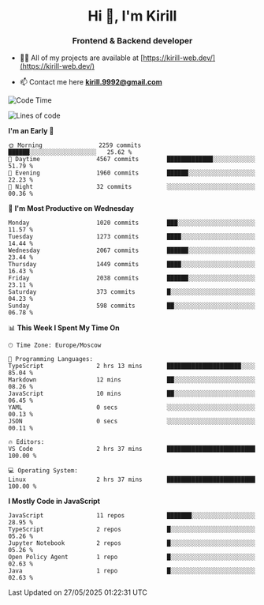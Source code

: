 <h1 align="center">Hi 👋, I'm Kirill</h1>
<h3 align="center">Frontend & Backend developer</h3>

- 👨‍💻 All of my projects are available at [https://kirill-web.dev/](https://kirill-web.dev/)

- 📫 Contact me here **kirill.9992@gmail.com**











<!--START_SECTION:waka-->
![Code Time](http://img.shields.io/badge/Code%20Time-2%2C246%20hrs%2036%20mins-blue)

![Lines of code](https://img.shields.io/badge/From%20Hello%20World%20I%27ve%20Written-5.2%20million%20lines%20of%20code-blue)

**I'm an Early 🐤** 

```text
🌞 Morning                2259 commits        ██████░░░░░░░░░░░░░░░░░░░   25.62 % 
🌆 Daytime                4567 commits        █████████████░░░░░░░░░░░░   51.79 % 
🌃 Evening                1960 commits        ██████░░░░░░░░░░░░░░░░░░░   22.23 % 
🌙 Night                  32 commits          ░░░░░░░░░░░░░░░░░░░░░░░░░   00.36 % 
```
📅 **I'm Most Productive on Wednesday** 

```text
Monday                   1020 commits        ███░░░░░░░░░░░░░░░░░░░░░░   11.57 % 
Tuesday                  1273 commits        ████░░░░░░░░░░░░░░░░░░░░░   14.44 % 
Wednesday                2067 commits        ██████░░░░░░░░░░░░░░░░░░░   23.44 % 
Thursday                 1449 commits        ████░░░░░░░░░░░░░░░░░░░░░   16.43 % 
Friday                   2038 commits        ██████░░░░░░░░░░░░░░░░░░░   23.11 % 
Saturday                 373 commits         █░░░░░░░░░░░░░░░░░░░░░░░░   04.23 % 
Sunday                   598 commits         ██░░░░░░░░░░░░░░░░░░░░░░░   06.78 % 
```


📊 **This Week I Spent My Time On** 

```text
🕑︎ Time Zone: Europe/Moscow

💬 Programming Languages: 
TypeScript               2 hrs 13 mins       █████████████████████░░░░   85.04 % 
Markdown                 12 mins             ██░░░░░░░░░░░░░░░░░░░░░░░   08.26 % 
JavaScript               10 mins             ██░░░░░░░░░░░░░░░░░░░░░░░   06.45 % 
YAML                     0 secs              ░░░░░░░░░░░░░░░░░░░░░░░░░   00.13 % 
JSON                     0 secs              ░░░░░░░░░░░░░░░░░░░░░░░░░   00.11 % 

🔥 Editors: 
VS Code                  2 hrs 37 mins       █████████████████████████   100.00 % 

💻 Operating System: 
Linux                    2 hrs 37 mins       █████████████████████████   100.00 % 
```

**I Mostly Code in JavaScript** 

```text
JavaScript               11 repos            ███████░░░░░░░░░░░░░░░░░░   28.95 % 
TypeScript               2 repos             █░░░░░░░░░░░░░░░░░░░░░░░░   05.26 % 
Jupyter Notebook         2 repos             █░░░░░░░░░░░░░░░░░░░░░░░░   05.26 % 
Open Policy Agent        1 repo              █░░░░░░░░░░░░░░░░░░░░░░░░   02.63 % 
Java                     1 repo              █░░░░░░░░░░░░░░░░░░░░░░░░   02.63 % 
```




 Last Updated on 27/05/2025 01:22:31 UTC
<!--END_SECTION:waka-->

